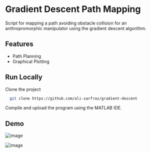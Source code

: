 # Gradient Descent Path Mapping
Script for mapping a path avoiding obstacle collision for an anthropromorphic manipulator using the gradient descent algorithm.

## Features

- Path Planning
- Graphical Plotting

## Run Locally

Clone the project

```bash
  git clone https://github.com/ali-sarfraz/gradient-descent
```

Compile and upload the program using the MATLAB IDE.

## Demo

![image](https://user-images.githubusercontent.com/98780551/152289307-0f5d6333-3880-4a04-a661-06161c0d43ff.png)

![image](https://user-images.githubusercontent.com/98780551/152289359-061f4c6c-6e41-478d-8faa-01629df779c8.png)
